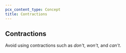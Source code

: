 ```yaml
---
pcx_content_type: Concept
title: Contractions
---
```


## Contractions

Avoid using contractions such as *don't*, *won't*, and *can't*.
